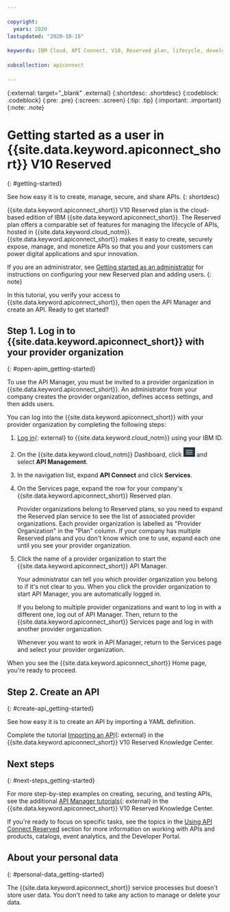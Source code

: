 ```yaml
---

copyright:
  years: 2020
lastupdated: "2020-10-15"

keywords: IBM Cloud, API Connect, V10, Reserved plan, lifecycle, develop, create, manage, API

subcollection: apiconnect

---
```


{:external: target="_blank" .external} 
{:shortdesc: .shortdesc}
{:codeblock: .codeblock}
{:pre: .pre}
{:screen: .screen}
{:tip: .tip}
{:important: .important}
{:note: .note}

# Getting started as a user in {{site.data.keyword.apiconnect_short}} V10 Reserved
{: #getting-started}

See how easy it is to create, manage, secure, and share APIs.
{: shortdesc}

{{site.data.keyword.apiconnect_short}} V10 Reserved plan is the cloud-based edition of IBM {{site.data.keyword.apiconnect_short}}. The Reserved plan offers a comparable set of features for managing the lifecycle of APIs, hosted in {{site.data.keyword.cloud_notm}}. {{site.data.keyword.apiconnect_short}} makes it easy to create, securely expose, manage, and monetize APIs so that you and your customers can power digital applications and spur innovation. 

If you are an administrator, see [Getting started as an administrator](/docs/apiconnect?topic=apiconnect-getting-started-admin) for instructions on configuring your new Reserved plan and adding users.
{: note}

In this tutorial, you verify your access to {{site.data.keyword.apiconnect_short}}, then open the API Manager and create an API. Ready to get started? 


## Step 1. Log in to {{site.data.keyword.apiconnect_short}} with your provider organization
{: #open-apim_getting-started}

To use the API Manager, you must be invited to a provider organization in {{site.data.keyword.apiconnect_short}}. An administrator from your company creates the provider organization, defines access settings, and then adds users. 

You can log into the {{site.data.keyword.apiconnect_short}} with your provider organization by completing the following steps:

1. [Log in](https://cloud.ibm.com/login/){: external} to {{site.data.keyword.cloud_notm}} using your IBM ID.

2. On the {{site.data.keyword.cloud_notm}} Dashboard, click ![Menu icon](images/icon_cloud_menu.png "Menu icon") and select **API Management**.

3. In the navigation list, expand **API Connect** and click **Services**.

4. On the Services page, expand the row for your company's {{site.data.keyword.apiconnect_short}} Reserved plan.

   Provider organizations belong to Reserved plans, so you need to expand the Reserved plan service to see the list of associated provider organizations. Each provider organization is labelled as "Provider Organization" in the "Plan" column. If your company has multiple Reserved plans and you don't know which one to use, expand each one until you see your provider organization.
   
5. Click the name of a provider organization to start the {{site.data.keyword.apiconnect_short}} API Manager.

   Your administrator can tell you which provider organization you belong to if it's not clear to you. When you click the provider organization to start API Manager, you are automatically logged in.
   
   If you belong to multiple provider organizations and want to log in with a different one, log out of API Manager. Then, return to the {{site.data.keyword.apiconnect_short}} Services page and log in with another provider organization.
   
   Whenever you want to work in API Manager, return to the Services page and select your provider organization. 

When you see the {{site.data.keyword.apiconnect_short}} Home page, you're ready to proceed.


## Step 2. Create an API
{: #create-api_getting-started}

See how easy it is to create an API by importing a YAML definition. 

Complete the tutorial [Importing an API](https://www.ibm.com/support/knowledgecenter/SSMNED_v10/com.ibm.apic.apionprem.doc/tutorial_apionprem_import_api.html){: external} in the {{site.data.keyword.apiconnect_short}} V10 Reserved Knowledge Center.


## Next steps
{: #next-steps_getting-started}

For more step-by-step examples on creating, securing, and testing APIs, see the additional [API Manager tutorials](https://www.ibm.com/support/knowledgecenter/SSMNED_v10cloud/com.ibm.apic.apionprem.doc/tapim_management_tutorials.html){: external} in the {{site.data.keyword.apiconnect_short}} V10 Reserved Knowledge Center.

If you're ready to focus on specific tasks, see the topics in the [Using API Connect Reserved](/docs/apiconnect?topic=apiconnect-ri-user-over) section for more information on working with APIs and products, catalogs, event analytics, and the Developer Portal.  


## About your personal data
{: #personal-data_getting-started}

The {{site.data.keyword.apiconnect_short}} service processes but doesn't store user data. You don't need to take any action to manage or delete your data.
